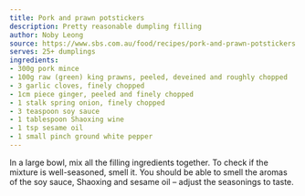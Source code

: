 ```yaml
---
title: Pork and prawn potstickers
description: Pretty reasonable dumpling filling
author: Noby Leong
source: https://www.sbs.com.au/food/recipes/pork-and-prawn-potstickers
serves: 25+ dumplings
ingredients:
- 300g pork mince
- 100g raw (green) king prawns, peeled, deveined and roughly chopped
- 3 garlic cloves, finely chopped
- 1cm piece ginger, peeled and finely chopped
- 1 stalk spring onion, finely chopped
- 3 teaspoon soy sauce
- 1 tablespoon Shaoxing wine
- 1 tsp sesame oil
- 1 small pinch ground white pepper
---
```


In a large bowl, mix all the filling ingredients together. To check if the mixture is well-seasoned, smell it. You should be able to smell the aromas of the soy sauce, Shaoxing and sesame oil – adjust the seasonings to taste.
